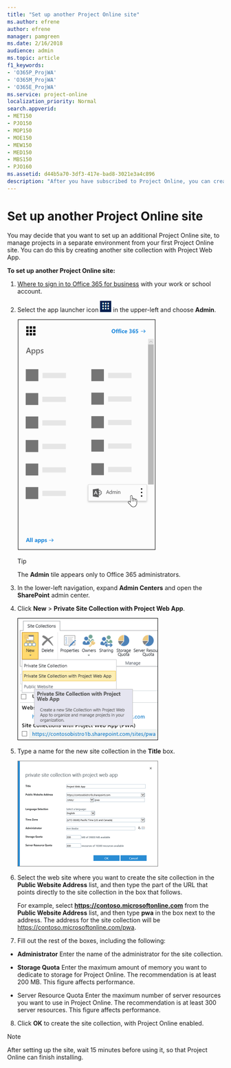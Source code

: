 ```yaml
---
title: "Set up another Project Online site"
ms.author: efrene
author: efrene
manager: pamgreen
ms.date: 2/16/2018
audience: admin
ms.topic: article
f1_keywords:
- 'O365P_ProjWA'
- 'O365M_ProjWA'
- 'O365E_ProjWA'
ms.service: project-online
localization_priority: Normal
search.appverid:
- MET150
- PJO150
- MOP150
- MOE150
- MEW150
- MED150
- MBS150
- PJO160
ms.assetid: d44b5a70-3df3-417e-bad8-3021e3a4c896
description: "After you have subscribed to Project Online, you can create a second Project Online site."
---
```


# Set up another Project Online site

  
You may decide that you want to set up an additional Project Online site, to manage projects in a separate environment from your first Project Online site. You can do this by creating another site collection with Project Web App.
  
 **To set up another Project Online site:**
  
1. [Where to sign in to Office 365 for business](https://support.office.com/article/e9eb7d51-5430-4929-91ab-6157c5a050b4) with your work or school account. 
    
2. Select the app launcher icon ![The app launcher icon in Office 365](media/7502f4ec-3c9a-435d-a7b4-b9cda85189a7.png) in the upper-left and choose **Admin**.
    
    ![The Office 365 app launcher with the Admin app highlighted](media/4eea9dbc-591b-48be-9916-322d41c6525b.png)
  
    > [!TIP]
    > The **Admin** tile appears only to Office 365 administrators. 
  
3. In the lower-left navigation, expand **Admin Centers** and open the **SharePoint** admin center. 
    
4. Click **New** \> **Private Site Collection with Project Web App**.
    
    ![New \> Private Site Collection with Project Web App](media/5c4d7f4a-4329-4e30-8da7-5ee5ded70b49.png)
  
5. Type a name for the new site collection in the **Title** box. 
    
    ![Private Site Collection with Project Web App](media/032a8138-25e1-490a-8e38-3ddb9607556a.png)
  
6. Select the web site where you want to create the site collection in the **Public Website Address** list, and then type the part of the URL that points directly to the site collection in the box that follows. 
    
    For example, select **https://contoso.microsoftonline.com** from the **Public Website Address** list, and then type **pwa** in the box next to the address. The address for the site collection will be https://contoso.microsoftonline.com/pwa. 
    
7. Fill out the rest of the boxes, including the following:
    
  - **Administrator** Enter the name of the administrator for the site collection. 
    
  - **Storage Quota** Enter the maximum amount of memory you want to dedicate to storage for Project Online. The recommendation is at least 200 MB. This figure affects performance. 
    
  - Server Resource Quota Enter the maximum number of server resources you want to use in Project Online. The recommendation is at least 300 server resources. This figure affects performance.
    
8. Click **OK** to create the site collection, with Project Online enabled. 
    
> [!NOTE]
>  After setting up the site, wait 15 minutes before using it, so that Project Online can finish installing. 
  

